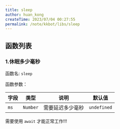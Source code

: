 ```yaml
---
title: sleep
author: huan_kong
createTime: 2023/07/04 00:27:55
permalink: /note/kkbot/libs/sleep
---
```


## 函数列表

### 1.休眠多少毫秒

函数名: `sleep`

函数参数：

| 字段 | 类型     | 说明             | 默认值      |
| ---- | -------- | ---------------- | ----------- |
| `ms` | `Number` | 需要延迟多少毫秒 | `undefined` |

需要使用 `await` 才能正常工作!!!
